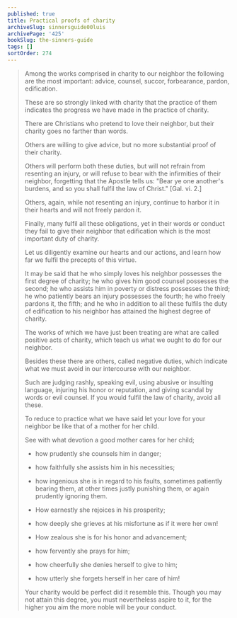 ```yaml
---
published: true
title: Practical proofs of charity
archiveSlug: sinnersguide00luis
archivePage: '425'
bookSlug: the-sinners-guide
tags: []
sortOrder: 274
---
```


> Among the works comprised in charity to our neighbor the following are the most important: advice, counsel, succor, forbearance, pardon, edification.
> 
> These are so strongly linked with charity that the practice of them indicates the progress we have made in the practice of charity.
> 
> There are Christians who pretend to love their neighbor, but their charity goes no farther than words.
> 
> Others are willing to give advice, but no more substantial proof of their charity.
> 
> Others will perform both these duties, but will not refrain from resenting an injury, or will refuse to bear with the infirmities of their neighbor, forgetting that the Apostle tells us: "Bear ye one another's burdens, and so you shall fulfil the law of Christ." [Gal. vi. 2.]
> 
> Others, again, while not resenting an injury, continue to harbor it in their hearts and will not freely pardon it.
> 
> Finally, many fulfil all these obligations, yet in their words or conduct they fail to give their neighbor that edification which is the most important duty of charity.
> 
> Let us diligently examine our hearts and our actions, and learn how far we fulfil the precepts of this virtue.
> 
> It may be said that he who simply loves his neighbor possesses the first degree of charity; he who gives him good counsel possesses the second; he who assists him in poverty or distress possesses the third; he who patiently bears an injury possesses the fourth; he who freely pardons it, the fifth; and he who in addition to all these fulfils the duty of edification to his neighbor has attained the highest degree of charity.
>
> The works of which we have just been treating are what are called positive acts of charity, which teach us what we ought to do for our neighbor.
> 
> Besides these there are others, called negative duties, which indicate what we must avoid in our intercourse with our neighbor.
> 
> Such are judging rashly, speaking evil, using abusive or insulting language, injuring his honor or reputation, and giving scandal by words or evil counsel. If you would fulfil the law of charity, avoid all these.
>
> To reduce to practice what we have said let your love for your neighbor be like that of a mother for her child.
> 
> See with what devotion a good mother cares for her child;
> 
> * how prudently she counsels him in danger;
> 
> * how faithfully she assists him in his necessities;
> 
> * how ingenious she is in regard to his faults, sometimes patiently bearing them, at other times justly punishing them, or again prudently ignoring them.
> 
> * How earnestly she rejoices in his prosperity;
> 
> * how deeply she grieves at his misfortune as if it were her own!
> 
> * How zealous she is for his honor and advancement;
> 
> * how fervently she prays for him;
> 
> * how cheerfully she denies herself to give to him;
> 
> * how utterly she forgets herself in her care of him!
> 
> Your charity would be perfect did it resemble this. Though you may not attain this degree, you must nevertheless aspire to it, for the higher you aim the more noble will be your conduct.
